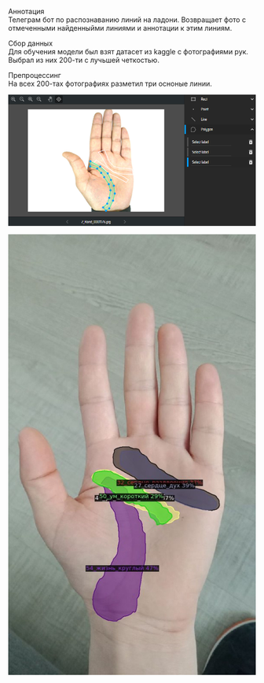 Аннотация <br />
Телеграм бот по распознаванию линий на ладони. Возвращает фото с отмеченными найденныйми линиями и аннотации к этим линиям.

Сбор данных <br />
Для обучения модели был взят датасет из kaggle c фотографиями рук. Выбрал из них 200-ти с лучьшей четкостью.

Препроцессинг <br />
На всех 200-тах фотографиях разметил три осноные линии.


![Image alt](https://github.com/greg-318/palm_line/raw/main/PhotoMD/Screenshot_1.png)

![Image alt](https://github.com/greg-318/palm_line/raw/main/PhotoMD/return_img.jpg)

